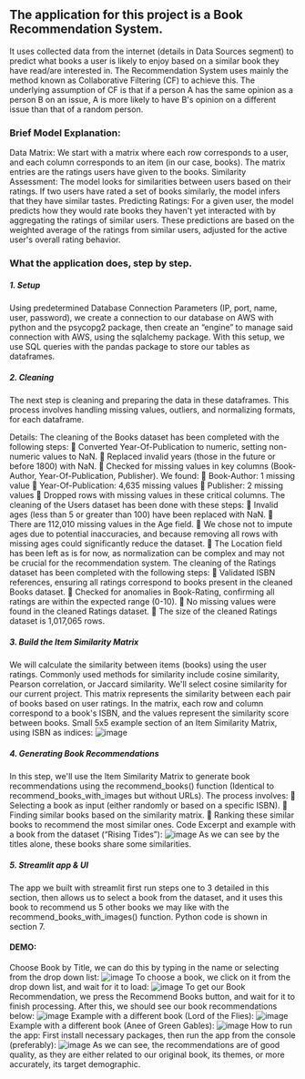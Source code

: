 ## The application for this project is a Book Recommendation System. 
It uses collected data from the internet (details in Data Sources segment) to predict what books a user is likely to enjoy based on a similar book they have read/are interested in.
The Recommendation System uses mainly the method known as Collaborative Filtering (CF) to achieve this. The underlying assumption of CF is that if a person A has the same opinion as a person B on an issue, A is more likely to have B's opinion on a different issue than that of a random person.

### Brief Model Explanation:
Data Matrix: We start with a matrix where each row corresponds to a user, and each column corresponds to an item (in our case, books). The matrix entries are the ratings users have given to the books.
Similarity Assessment: The model looks for similarities between users based on their ratings. If two users have rated a set of books similarly, the model infers that they have similar tastes.
Predicting Ratings: For a given user, the model predicts how they would rate books they haven't yet interacted with by aggregating the ratings of similar users. These predictions are based on the weighted average of the ratings from similar users, adjusted for the active user's overall rating behavior.

### What the application does, step by step.
##### 1.	Setup
Using predetermined Database Connection Parameters (IP, port, name, user, password), we create a connection to our database on AWS with python and the psycopg2 package, then create an “engine” to manage said connection with AWS, using the sqlalchemy package.
With this setup, we use SQL queries with the pandas package to store our tables as dataframes.

##### 2.	Cleaning
The next step is cleaning and preparing the data in these dataframes. This process involves handling missing values, outliers, and normalizing formats, for each dataframe.

Details:
The cleaning of the Books dataset has been completed with the following steps:
	Converted Year-Of-Publication to numeric, setting non-numeric values to NaN.
	Replaced invalid years (those in the future or before 1800) with NaN.
	Checked for missing values in key columns (Book-Author, Year-Of-Publication, Publisher). We found:
	Book-Author: 1 missing value
	Year-Of-Publication: 4,635 missing values
	Publisher: 2 missing values
	Dropped rows with missing values in these critical columns.
The cleaning of the Users dataset has been done with these steps:
	Invalid ages (less than 5 or greater than 100) have been replaced with NaN.
	There are 112,010 missing values in the Age field.
	We chose not to impute ages due to potential inaccuracies, and because removing all rows with missing ages could significantly reduce the dataset.
	The Location field has been left as is for now, as normalization can be complex and may not be crucial for the recommendation system.
The cleaning of the Ratings dataset has been completed with the following steps:
	Validated ISBN references, ensuring all ratings correspond to books present in the cleaned Books dataset.
	Checked for anomalies in Book-Rating, confirming all ratings are within the expected range (0-10).
	No missing values were found in the cleaned Ratings dataset.
	The size of the cleaned Ratings dataset is 1,017,065 rows.

##### 3.	Build the Item Similarity Matrix
We will calculate the similarity between items (books) using the user ratings. Commonly used methods for similarity include cosine similarity, Pearson correlation, or Jaccard similarity. We'll select cosine similarity for our current project. 
This matrix represents the similarity between each pair of books based on user ratings. In the matrix, each row and column correspond to a book's ISBN, and the values represent the similarity score between books.
Small 5x5 example section of an Item Similarity Matrix, using ISBN as indices:
![image](https://github.com/jorgetyrakowski/BOOK-RECOMMENDATION-SYSTEM/assets/88347278/db8fe685-4b8e-48c8-bd65-3ae4aa6101fe)

##### 4.	Generating Book Recommendations
In this step, we'll use the Item Similarity Matrix to generate book recommendations using the recommend_books() function (Identical to recommend_books_with_images but without URLs).
The process involves:
	Selecting a book as input (either randomly or based on a specific ISBN).
	Finding similar books based on the similarity matrix.
	Ranking these similar books to recommend the most similar ones.
Code Excerpt and example with a book from the dataset (“Rising Tides”):
![image](https://github.com/jorgetyrakowski/BOOK-RECOMMENDATION-SYSTEM/assets/88347278/61548065-6ad6-4287-a79f-2b580c64a0c4)
As we can see by the titles alone, these books share some similarities.

##### 5.	Streamlit app & UI
The app we built with streamlit first run steps one to 3 detailed in this section, then allows us to select a book from the dataset, and it uses this book to recommend us 5 other books we may like with the recommend_books_with_images() function.
Python code is shown in section 7.

#### DEMO:
Choose Book by Title, we can do this by typing in the name or selecting from the drop down list:
![image](https://github.com/jorgetyrakowski/BOOK-RECOMMENDATION-SYSTEM/assets/88347278/81237767-6dcb-4b0a-aa00-6d05b0ea5ad6)
To choose a book, we click on it from the drop down list, and wait for it to load:
![image](https://github.com/jorgetyrakowski/BOOK-RECOMMENDATION-SYSTEM/assets/88347278/4104bb4f-043c-41ad-8df3-acec915b8382)
To get our Book Recommendation, we press the Recommend Books button, and wait for it to finish processing.
After this, we should see our book recommendations below:
![image](https://github.com/jorgetyrakowski/BOOK-RECOMMENDATION-SYSTEM/assets/88347278/c70cffac-20d0-4a50-9c87-d3a902877594)
Example with a different book (Lord of the Flies):
![image](https://github.com/jorgetyrakowski/BOOK-RECOMMENDATION-SYSTEM/assets/88347278/2b83c827-8772-442a-b179-f89f6dfac0eb)
Example with a different book (Anee of Green Gables):
![image](https://github.com/jorgetyrakowski/BOOK-RECOMMENDATION-SYSTEM/assets/88347278/05a119e5-1172-43d7-aff7-ef5e6295ccd9)
How to run the app:
First install necessary packages, then run the app from the console (preferably):
![image](https://github.com/jorgetyrakowski/BOOK-RECOMMENDATION-SYSTEM/assets/88347278/4db471ce-3415-4da9-aeda-87b67baf4ec4)
As we can see, the recommendations are of good quality, as they are either related to our original book, its themes, or more accurately, its target demographic.
